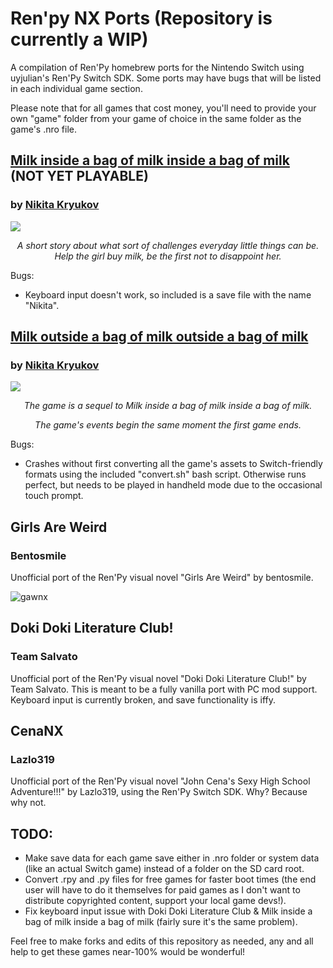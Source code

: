 # Ren'py NX Ports (Repository is currently a WIP)
A compilation of Ren'Py homebrew ports for the Nintendo Switch using uyjulian's Ren'Py Switch SDK. Some ports may have bugs that will be listed in each individual game section. 

Please note that for all games that cost money, you'll need to provide your own "game" folder from your game of choice in the same folder as the game's .nro file.

## [Milk inside a bag of milk inside a bag of milk](https://github.com/faithvoid/RenpyNXPorts/releases/tag/MilkInside) (NOT YET PLAYABLE)
### by [Nikita Kryukov](https://itch.io/profile/nikita-kryukov)	
![](https://cdn.cloudflare.steamstatic.com/steam/apps/1392820/ss_b226e8d681fb98abba8f86bb4e5805f63ecf44b6.1920x1080.jpg)
*<p align=center>A short story about what sort of challenges everyday little things can be. Help the girl buy milk, be the first not to disappoint her.</p>*

Bugs:
- Keyboard input doesn't work, so included is a save file with the name "Nikita".


## [Milk outside a bag of milk outside a bag of milk](https://github.com/faithvoid/RenpyNXPorts/releases/tag/MilkOutside)
### by [Nikita Kryukov](https://itch.io/profile/nikita-kryukov)	
![](https://cdn.cloudflare.steamstatic.com/steam/apps/1604000/ss_336ab6c78787083ba9d2d27bdfe69a55f0b950c4.1920x1080.jpg)
*<p align=center>The game is a sequel to Milk inside a bag of milk inside a bag of milk.</p>*
*<p align=center>The game's events begin the same moment the first game ends.</p>*

Bugs:
- Crashes without first converting all the game's assets to Switch-friendly formats using the included "convert.sh" bash script. Otherwise runs perfect, but needs to be played in handheld mode due to the occasional touch prompt.


## Girls Are Weird
### Bentosmile
Unofficial port of the Ren'Py visual novel "Girls Are Weird" by bentosmile.

![gawnx](https://user-images.githubusercontent.com/56975081/157101230-1648fd85-84b4-4f2e-acf8-4d25b373188e.jpg)

## Doki Doki Literature Club!
### Team Salvato

Unofficial port of the Ren'Py visual novel "Doki Doki Literature Club!" by Team Salvato. This is meant to be a fully vanilla port with PC mod support. Keyboard input is currently broken, and save functionality is iffy.

## CenaNX
### Lazlo319
Unofficial port of the Ren'Py visual novel "John Cena's Sexy High School Adventure!!!" by Lazlo319, using the Ren'Py Switch SDK. Why? Because why not.

## TODO:

- Make save data for each game save either in .nro folder or system data (like an actual Switch game) instead of a folder on the SD card root.
- Convert .rpy and .py files for free games for faster boot times (the end user will have to do it themselves for paid games as I don't want to distribute copyrighted content, support your local game devs!). 
- Fix keyboard input issue with Doki Doki Literature Club & Milk inside a bag of milk inside a bag of milk (fairly sure it's the same problem).

Feel free to make forks and edits of this repository as needed, any and all help to get these games near-100% would be wonderful!
